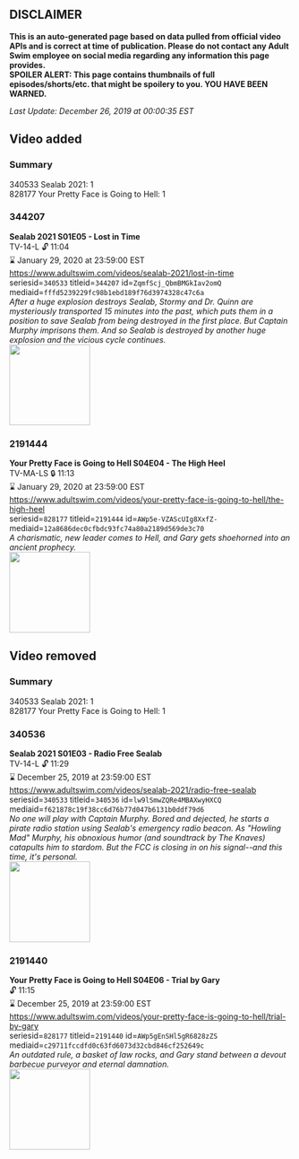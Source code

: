 ## DISCLAIMER
**This is an auto-generated page based on data pulled from official video APIs and is correct at time of publication. Please do not contact any Adult Swim employee on social media regarding any information this page provides.**  
**SPOILER ALERT: This page contains thumbnails of full episodes/shorts/etc. that might be spoilery to you. YOU HAVE BEEN WARNED.**  

_Last Update: December 26, 2019 at 00:00:35 EST_
## Video added
### Summary
340533 Sealab 2021: 1  
828177 Your Pretty Face is Going to Hell: 1  
### 344207
**Sealab 2021 S01E05 - Lost in Time**  
TV-14-L 🔓 11:04  
⌛ January 29, 2020 at 23:59:00 EST  
https://www.adultswim.com/videos/sealab-2021/lost-in-time  
seriesid=`340533` titleid=`344207` id=`ZqmfScj_QbmBMGkIav2omQ` mediaid=`fffd5239229fc98b1ebd189f76d3974328c47c6a`  
_After a huge explosion destroys Sealab, Stormy and Dr. Quinn are mysteriously transported 15 minutes into the past, which puts them in a position to save Sealab from being destroyed in the first place. But Captain Murphy imprisons them. And so Sealab is destroyed by another huge explosion and the vicious cycle continues._  
<a href="https://i.cdn.turner.com/adultswim/big/video/lost-in-time/sealab_cc_005_revised-01.jpg"><img src="https://i.cdn.turner.com/adultswim/big/video/lost-in-time/sealab_cc_005_revised-01.jpg" height="144px" /></a>
### 2191444
**Your Pretty Face is Going to Hell S04E04 - The High Heel**  
TV-MA-LS 🔒 11:13  
⌛ January 29, 2020 at 23:59:00 EST  
https://www.adultswim.com/videos/your-pretty-face-is-going-to-hell/the-high-heel  
seriesid=`828177` titleid=`2191444` id=`AWp5e-VZAScUIg8XxfZ-` mediaid=`12a8686dec0cfbdc93fc74a80a2189d569de3c70`  
_A charismatic, new leader comes to Hell, and Gary gets shoehorned into an ancient prophecy._  
<a href="https://i.cdn.turner.com/adultswim/big/image-upload/thumbnails/thumb-2_image-15574290498536.jpg"><img src="https://i.cdn.turner.com/adultswim/big/image-upload/thumbnails/thumb-2_image-15574290498536.jpg" height="144px" /></a>
## Video removed
### Summary
340533 Sealab 2021: 1  
828177 Your Pretty Face is Going to Hell: 1  
### 340536
**Sealab 2021 S01E03 - Radio Free Sealab**  
TV-14-L 🔓 11:29  
⌛ December 25, 2019 at 23:59:00 EST  
https://www.adultswim.com/videos/sealab-2021/radio-free-sealab  
seriesid=`340533` titleid=`340536` id=`lw9lSmwZQRe4MBAXwyHXCQ` mediaid=`f621878c19f38cc6d76b77d047b6131b0ddf79d6`  
_No one will play with Captain Murphy. Bored and dejected, he starts a pirate radio station using Sealab's emergency radio beacon. As "Howling Mad" Murphy, his obnoxious humor (and soundtrack by The Knaves) catapults him to stardom. But the FCC is closing in on his signal--and this time, it's personal._  
<a href="https://i.cdn.turner.com/adultswim/big/video/radio-free-sealab/sealab_cc_003_revised2-01.jpg"><img src="https://i.cdn.turner.com/adultswim/big/video/radio-free-sealab/sealab_cc_003_revised2-01.jpg" height="144px" /></a>
### 2191440
**Your Pretty Face is Going to Hell S04E06 - Trial by Gary**  
 🔓 11:15  
⌛ December 25, 2019 at 23:59:00 EST  
https://www.adultswim.com/videos/your-pretty-face-is-going-to-hell/trial-by-gary  
seriesid=`828177` titleid=`2191440` id=`AWp5gEnSHl5gR6828zZS` mediaid=`c29711fccdfd0c63fd6073d32cbd846cf252649c`  
_An outdated rule, a basket of law rocks, and Gary stand between a devout barbecue purveyor and eternal damnation._  
<a href="https://i.cdn.turner.com/adultswim/big/image-upload/thumbnails/thumb-2_image-155802479320520.jpg"><img src="https://i.cdn.turner.com/adultswim/big/image-upload/thumbnails/thumb-2_image-155802479320520.jpg" height="144px" /></a>
